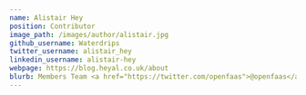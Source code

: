 ```yaml
---
name: Alistair Hey
position: Contributor
image_path: /images/author/alistair.jpg
github_username: Waterdrips
twitter_username: alistair_hey
linkedin_username: alistair-hey
webpage: https://blog.heyal.co.uk/about
blurb: Members Team <a href="https://twitter.com/openfaas">@openfaas</a>. Cloud Native and DevOps Consultant <a href="mailto:sales@heyal.co.uk">@Heyal Solutions Ltd</a>.
---
```

